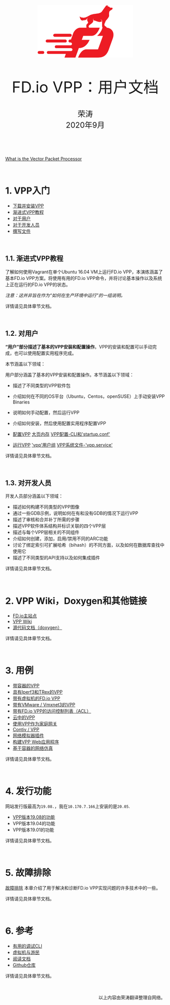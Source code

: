 <div align=center>
	<img src="_v_images/20200904171558212_22234.png" width="300"> 
</div>

<br/>
<br/>
<br/>

<center><font size='20'>FD.io VPP：用户文档</font></center>
<br/>
<br/>
<center><font size='5'>荣涛</font></center>
<center><font size='5'>2020年9月</font></center>
<br/>
<br/>
<br/>
<br/>


[What is the Vector Packet Processor](https://fd.io/docs/vpp/master/#)



<br/>


# 1. VPP入门

* [下载并安装VPP](https://fd.io/docs/vpp/master/gettingstarted/installing/index.html)
* [渐进式VPP教程](https://fd.io/docs/vpp/master/gettingstarted/progressivevpp/index.html)
* [对于用户](https://fd.io/docs/vpp/master/gettingstarted/users/index.html)
* [对于开发人员](https://fd.io/docs/vpp/master/gettingstarted/developers/index.html)
* [撰写文件](https://fd.io/docs/vpp/master/gettingstarted/writingdocs/index.html)

<br/>


## 1.1. 渐进式VPP教程

了解如何使用Vagrant在单个Ubuntu 16.04 VM上运行FD.io VPP，本演练涵盖了基本FD.io VPP方案。将使用有用的FD.io VPP命令，并将讨论基本操作以及系统上正在运行的FD.io VPP的状态。

*注意：这并非旨在作为“如何在生产环境中运行”的一组说明。*

详情请见具体章节文档。

<br/>

## 1.2. 对用户

**“用户”部分描述了基本的VPP安装和配置操作**。VPP的安装和配置可以手动完成，也可以使用配置实用程序完成。

本节涵盖以下领域：

用户部分涵盖了基本的VPP安装和配置操作。本节涵盖以下领域：

* 描述了不同类型的VPP软件包
* 介绍如何在不同的OS平台（Ubuntu，Centos，openSUSE）上手动安装VPP Binaries
* 说明如何手动配置，然后运行VPP
* 介绍如何安装，然后使用配置实用程序配置VPP

* [配置VPP](https://fd.io/docs/vpp/master/gettingstarted/users/configuring/index.html)
    [大页内存](https://fd.io/docs/vpp/master/gettingstarted/users/configuring/hugepages.html)
    [VPP配置-CLI和'startup.conf'](https://fd.io/docs/vpp/master/gettingstarted/users/configuring/startup.html)
* [运行VPP](https://fd.io/docs/vpp/master/gettingstarted/users/running/index.html)
   ['vpp'用户组](https://fd.io/docs/vpp/master/gettingstarted/users/running/index.html#vpp-usergroup)
    [VPP系统文件-'vpp.service'](https://fd.io/docs/vpp/master/gettingstarted/users/running/index.html#vpp-systemd-file-vpp-service)


详情请见具体章节文档。


<br/>


## 1.3. 对开发人员

开发人员部分涵盖以下领域：

* 描述如何构建不同类型的VPP图像
* 通过一些GDB示例，说明如何在有和没有GDB的情况下运行VPP
* 描述了审核和合并补丁所需的步骤
* 描述VPP软件体系结构并标识关联的四个VPP层
* 描述与每个VPP层相关的不同组件
* 介绍如何创建，添加，启用/禁用不同的ARC功能
* 讨论了绑定索引可扩展哈希（bihash）的不同方面，以及如何在数据库查找中使用它
* 描述了不同类型的API支持以及如何集成插件

详情请见具体章节文档。


<br/>

# 2. VPP Wiki，Doxygen和其他链接

* [FD.io主站点](https://fd.io/docs/vpp/master/links/index.html#fd-io-main-site)
* [VPP Wiki](https://fd.io/docs/vpp/master/links/index.html#vpp-wiki)
* [源代码文档（doxygen）](https://fd.io/docs/vpp/master/links/index.html#source-code-documents-doxygen)

详情请见具体章节文档。


<br/>

# 3. 用例

* [带容器的VPP](https://fd.io/docs/vpp/master/usecases/containers.html)
* [具有Iperf3和TRex的VPP](https://fd.io/docs/vpp/master/usecases/simpleperf/index.html)
* [带有虚拟机的FD.io VPP](https://fd.io/docs/vpp/master/usecases/vhost/index.html)
* [带有VMware / Vmxnet3的VPP](https://fd.io/docs/vpp/master/usecases/vmxnet3.html)
* [带有FD.io VPP的访问控制列表（ACL）](https://fd.io/docs/vpp/master/usecases/acls.html)
* [云中的VPP](https://fd.io/docs/vpp/master/usecases/vppcloud.html)
* [使用VPP作为家庭网关](https://fd.io/docs/vpp/master/usecases/homegateway.html)
* [Contiv / VPP](https://fd.io/docs/vpp/master/usecases/contiv/index.html)
* [网络模拟器插件](https://fd.io/docs/vpp/master/usecases/networksim.html)
* [构建VPP Web应用程序](https://fd.io/docs/vpp/master/usecases/webapp.html)
* [基于容器的网络仿真](https://fd.io/docs/vpp/master/usecases/container_test.html)

详情请见具体章节文档。


<br/>


# 4. 发行功能

网站发行版最高为`19.08.`，我在`10.170.7.166`上安装的是`20.05`.

* [VPP版本19.08的功能](https://fd.io/docs/vpp/master/featuresbyrelease/vpp1908.html)
* VPP版本19.04的功能
* VPP版本19.01的功能

详情请见具体章节文档。


<br/>

# 5. 故障排除

[故障排除](https://fd.io/docs/vpp/master/troubleshooting/index.html)
本章介绍了用于解决和诊断FD.io VPP实现问题的许多技术中的一些。

详情请见具体章节文档。


<br/>

# 6. 参考

* [有用的调试CLI](https://fd.io/docs/vpp/master/reference/cmdreference/index.html)
* [虚拟机与游民](https://fd.io/docs/vpp/master/reference/vppvagrant/index.html)
* [阅读文档](https://fd.io/docs/vpp/master/reference/readthedocs/index.html)
* [Github仓库](https://fd.io/docs/vpp/master/reference/github/index.html)


详情请见具体章节文档。


<br/>

<br/>
<div align=right>	以上内容由荣涛翻译整理自网络。</div>